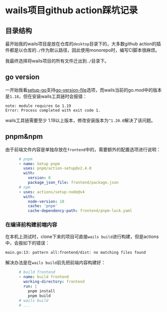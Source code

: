 # wails项目github action踩坑记录

## 目录结构

最开始我的wails项目是放在仓库的`desktop`目录下的，大多数github action的插件都是以仓库的`./`作为默认路径，因此使用monorepo时，编写CI脚本很麻烦。

我最终选择将wails项目的所有文件迁出到`./`目录下。

## go version

一开始我看[setup-go](https://github.com/actions/setup-go)支持[go-version-file](https://github.com/actions/setup-go?tab=readme-ov-file#getting-go-version-from-the-gomod-file)选项，而wails当前的go.mod中的版本是`1.18`，但在安装wails工具链时会报错：

```
note: module requires Go 1.19
Error: Process completed with exit code 1.
```

wails工具链需要至少 1.19以上版本，修改安装版本为`^1.20.0`解决了该问题。

## pnpm&npm

由于前端文件内容是单独存放在`frontend`中的，需要额外的配置选项进行说明：

```yaml
      # pnpm
      - name: Setup pnpm
        uses: pnpm/action-setup@v2.4.0
        with:
          version: 8
          package_json_file: frontend/package.json
      # npm
      - uses: actions/setup-node@v4
        with:
          node-version: 18
          cache: 'pnpm'
          cache-dependency-path: frontend/pnpm-lock.yaml
```

### 在编译前构建前端内容

在本机上测试时，clone下来的项目可直接`wails build`进行构建，但是actions中，会报如下的错误：

```
main.go:13: pattern all:frontend/dist: no matching files found
```

解决办法是在`wails build`前先把前端内容构建好：

```yaml
      # build frontend
      - name: build frontend
        working-directory: frontend
        run: |
          pnpm install
          pnpm build
      # wails build
      # ...
```
